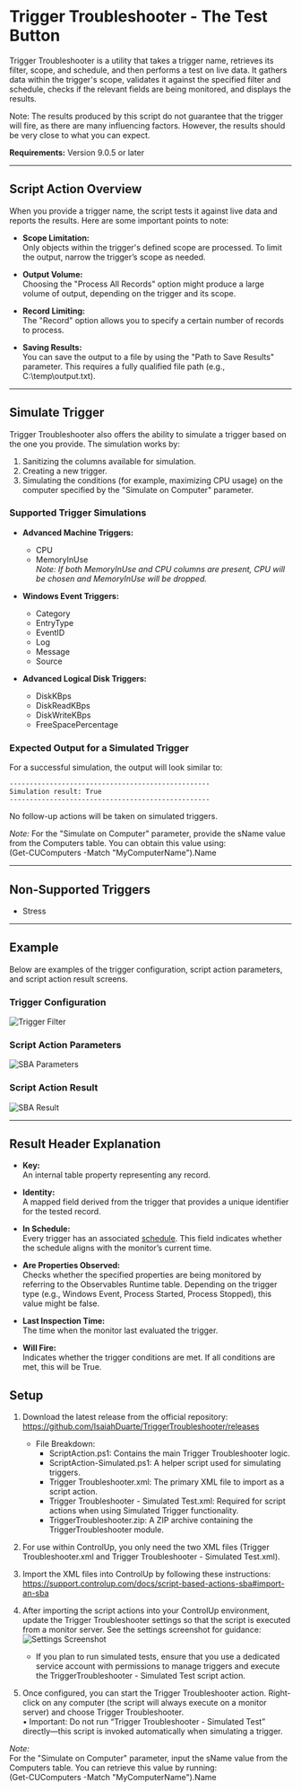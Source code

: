 # Trigger Troubleshooter - The Test Button

Trigger Troubleshooter is a utility that takes a trigger name, retrieves its filter, scope, and schedule, and then performs a test on live data. It gathers data within the trigger's scope, validates it against the specified filter and schedule, checks if the relevant fields are being monitored, and displays the results.

Note: The results produced by this script do not guarantee that the trigger will fire, as there are many influencing factors. However, the results should be very close to what you can expect.

**Requirements:** Version 9.0.5 or later

--------------------------------------------------

## Script Action Overview

When you provide a trigger name, the script tests it against live data and reports the results. Here are some important points to note:

- **Scope Limitation:**  
  Only objects within the trigger's defined scope are processed. To limit the output, narrow the trigger’s scope as needed.

- **Output Volume:**  
  Choosing the "Process All Records" option might produce a large volume of output, depending on the trigger and its scope.

- **Record Limiting:**  
  The "Record" option allows you to specify a certain number of records to process.

- **Saving Results:**  
  You can save the output to a file by using the "Path to Save Results" parameter. This requires a fully qualified file path (e.g., C:\temp\output.txt).

--------------------------------------------------

## Simulate Trigger

Trigger Troubleshooter also offers the ability to simulate a trigger based on the one you provide. The simulation works by:

1. Sanitizing the columns available for simulation.
2. Creating a new trigger.
3. Simulating the conditions (for example, maximizing CPU usage) on the computer specified by the "Simulate on Computer" parameter.

### Supported Trigger Simulations

- **Advanced Machine Triggers:**  
  - CPU  
  - MemoryInUse  
  *Note: If both MemoryInUse and CPU columns are present, CPU will be chosen and MemoryInUse will be dropped.*

- **Windows Event Triggers:**  
  - Category  
  - EntryType  
  - EventID  
  - Log  
  - Message  
  - Source

- **Advanced Logical Disk Triggers:**  
  - DiskKBps  
  - DiskReadKBps  
  - DiskWriteKBps  
  - FreeSpacePercentage

### Expected Output for a Simulated Trigger

For a successful simulation, the output will look similar to:
```text
--------------------------------------------------
Simulation result: True
--------------------------------------------------
```

No follow-up actions will be taken on simulated triggers.

*Note:* For the "Simulate on Computer" parameter, provide the sName value from the Computers table. You can obtain this value using:  
(Get-CUComputers -Match "MyComputerName").Name

--------------------------------------------------

## Non-Supported Triggers

- Stress

--------------------------------------------------

## Example

Below are examples of the trigger configuration, script action parameters, and script action result screens.

### Trigger Configuration

![Trigger Filter](photos/triggerfilter.png)

### Script Action Parameters

![SBA Parameters](photos/sbaParameters.png)

### Script Action Result

![SBA Result](photos/sbaresult.png)

--------------------------------------------------

## Result Header Explanation

- **Key:**  
  An internal table property representing any record.

- **Identity:**  
  A mapped field derived from the trigger that provides a unique identifier for the tested record.

- **In Schedule:**  
  Every trigger has an associated [schedule](https://support.controlup.com/docs/schedule-settings?highlight=Trigger%20Schedule). This field indicates whether the schedule aligns with the monitor’s current time.

- **Are Properties Observed:**  
  Checks whether the specified properties are being monitored by referring to the Observables Runtime table. Depending on the trigger type (e.g., Windows Event, Process Started, Process Stopped), this value might be false.

- **Last Inspection Time:**  
  The time when the monitor last evaluated the trigger.

- **Will Fire:**  
  Indicates whether the trigger conditions are met. If all conditions are met, this will be True.

## Setup

1. Download the latest release from the official repository:  
   https://github.com/IsaiahDuarte/TriggerTroubleshooter/releases

   - File Breakdown:
     - ScriptAction.ps1: Contains the main Trigger Troubleshooter logic.
     - ScriptAction-Simulated.ps1: A helper script used for simulating triggers.
     - Trigger Troubleshooter.xml: The primary XML file to import as a script action.
     - Trigger Troubleshooter - Simulated Test.xml: Required for script actions when using Simulated Trigger functionality.
     - TriggerTroubleshooter.zip: A ZIP archive containing the TriggerTroubleshooter module.

2. For use within ControlUp, you only need the two XML files (Trigger Troubleshooter.xml and Trigger Troubleshooter - Simulated Test.xml).

3. Import the XML files into ControlUp by following these instructions:  
   https://support.controlup.com/docs/script-based-actions-sba#import-an-sba

4. After importing the script actions into your ControlUp environment, update the Trigger Troubleshooter settings so that the script is executed from a monitor server. See the settings screenshot for guidance:  
   ![Settings Screenshot](photos/sbaSettings.png)

   - If you plan to run simulated tests, ensure that you use a dedicated service account with permissions to manage triggers and execute the TriggerTroubleshooter - Simulated Test script action.

5. Once configured, you can start the Trigger Troubleshooter action. Right-click on any computer (the script will always execute on a monitor server) and choose Trigger Troubleshooter.  
   • Important: Do not run “Trigger Troubleshooter - Simulated Test” directly—this script is invoked automatically when simulating a trigger.

*Note:*  
For the "Simulate on Computer" parameter, input the sName value from the Computers table. You can retrieve this value by running:  
(Get-CUComputers -Match "MyComputerName").Name